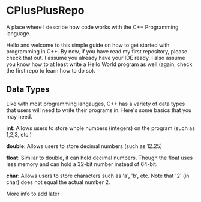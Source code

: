 # CPlusPlusRepo
A place where I describe how code works with the C++ Programming language.

Hello and welcome to this simple guide on how to get started with programming in C++. By now, if you have read my first repository, please check that out. I assume you already have your IDE ready. I also assume you know how to at least write a Hello World program as well (again, check the first repo to learn how to do so). 

## Data Types
Like with most programming langauges, C++ has a variety of data types that users will need to write their programs in. Here's some basics that you may need.

**int**: Allows users to store whole numbers (integers) on the program (such as 1,2,3, etc.)

**double**: Allows users to store decimal numbers (such as 12.25)

**float**: Similar to double, it can hold decimal numbers. Though the float uses less memory and can hold a 32-bit number instead of 64-bit.

**char**: Allows users to store characters such as 'a', 'b', etc. Note that '2' (in char) does not equal the actual number 2.

More info to add later
